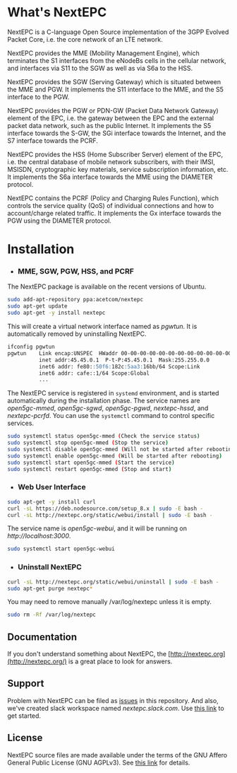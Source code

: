 What's NextEPC
================

NextEPC is a C-language Open Source implementation of the 3GPP Evolved Packet Core, i.e. the core network of an LTE network.

NextEPC provides the MME (Mobility Management Engine), which terminates the S1 interfaces from the eNodeBs cells in the cellular network, and interfaces via S11 to the SGW as well as via S6a to the HSS.

NextEPC provides the SGW (Serving Gateway) which is situated between the MME and PGW.  It implements the S11 interface to the MME, and the S5 interface to the PGW.

NextEPC provides the PGW or PDN-GW (Packet Data Network Gateway) element of the EPC, i.e. the gateway between the EPC and the external packet data network, such as the public Internet.  It implements the S5 interface towards the S-GW, the SGi interface towards the Internet, and the S7 interface towards the PCRF.

NextEPC provides the HSS (Home Subscriber Server) element of the EPC, i.e. the central database of mobile network subscribers, with their IMSI, MSISDN, cryptographic key materials, service subscription information, etc.  It implements the S6a interface towards the MME using the DIAMETER protocol.

NextEPC contains the PCRF (Policy and Charging Rules Function), which controls the service quality (QoS) of individual connections and how to account/charge related traffic.  It implements the Gx interface towards the PGW using the DIAMETER protocol.

Installation 
============

* ### MME, SGW, PGW, HSS, and PCRF

The NextEPC package is available on the recent versions of Ubuntu.

```bash
sudo add-apt-repository ppa:acetcom/nextepc
sudo apt-get update
sudo apt-get -y install nextepc
```
This will create a virtual network interface named as *pgwtun*. It is automatically removed by uninstalling NextEPC.

```markdown
ifconfig pgwtun
pgwtun    Link encap:UNSPEC  HWaddr 00-00-00-00-00-00-00-00-00-00-00-00-00-00-00-00  
          inet addr:45.45.0.1  P-t-P:45.45.0.1  Mask:255.255.0.0
          inet6 addr: fe80::50f6:182c:5aa3:16bb/64 Scope:Link
          inet6 addr: cafe::1/64 Scope:Global
          ...
```

The NextEPC service is registered in `systemd` environment, and is started automatically during the installation phase. The service names are *open5gc-mmed*, *open5gc-sgwd*, *open5gc-pgwd*, *nextepc-hssd*, and *nextepc-pcrfd*. You can use the `systemctl` command to control specific services.

```bash
sudo systemctl status open5gc-mmed (Check the service status)
sudo systemctl stop open5gc-mmed (Stop the service)
sudo systemctl disable open5gc-mmed (Will not be started after rebooting)
sudo systemctl enable open5gc-mmed (Will be started after rebooting)
sudo systemctl start open5gc-mmed (Start the service)
sudo systemctl restart open5gc-mmed (Stop and start)
```


* ### Web User Interface

```bash
sudo apt-get -y install curl
curl -sL https://deb.nodesource.com/setup_8.x | sudo -E bash -
curl -sL http://nextepc.org/static/webui/install | sudo -E bash -
```

The service name is *open5gc-webui*, and it will be running on _http://localhost:3000_.

```bash
sudo systemctl start open5gc-webui
```


* ### Uninstall NextEPC

```bash
curl -sL http://nextepc.org/static/webui/uninstall | sudo -E bash -
sudo apt-get purge nextepc*
```

You may need to remove manually /var/log/nextepc unless it is empty.
```bash
sudo rm -Rf /var/log/nextepc
```


## Documentation

If you don't understand something about NextEPC, the [http://nextepc.org](http://nextepc.org/) is a great place to look for answers.


## Support

Problem with NextEPC can be filed as [issues](https://github.com/acetcom/nextepc/issues) in this repository. And also, we've created slack workspace named _nextepc.slack.com_. Use [this link](https://join.slack.com/t/nextepc/shared_invite/enQtMzMyMTIwMzY2MTAyLTJjYzQyYWFhYWZmNTBmNmFmY2EzMzJlY2VhYWMzYzY1NTE1YWYzZjFiMDM4ZDIxNDRhZTRmY2M2YmI4NzdmZjI) to get started.


## License

NextEPC source files are made available under the terms of the GNU Affero General Public License (GNU AGPLv3). See [this link](http://nextepc.org/docs/nextepc/4-license/) for details.

